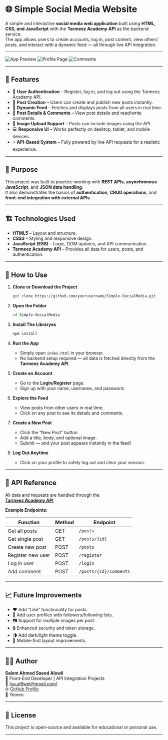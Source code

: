 # 🌐 Simple Social Media Website

A simple and interactive **social media web application** built using **HTML, CSS, and JavaScript** with the **Tarmeez Academy API** as the backend service.  
The app allows users to create accounts, log in, post content, view others’ posts, and interact with a dynamic feed — all through live API integration.

---

![App Preview](https://i.imgur.com/SDLKncG.png)
![Profile Page](https://i.imgur.com/D5lgA9I.png)
![Comments](https://i.imgur.com/sBPQlId.png)

---

## 🚀 Features

- 👤 **User Authentication** – Register, log in, and log out using the Tarmeez Academy API.
- 📝 **Post Creation** – Users can create and publish new posts instantly.
- 📰 **Dynamic Feed** – Fetches and displays posts from all users in real time.
- 💬 **Post Details & Comments** – View post details and read/write comments.
- 📸 **Image Upload Support** – Posts can include images using the API.
- 💻 **Responsive UI** – Works perfectly on desktop, tablet, and mobile devices.
- ⚡ **API-Based System** – Fully powered by live API requests for a realistic experience.

---

## 🧠 Purpose

This project was built to practice working with **REST APIs**, **asynchronous JavaScript**, and **JSON data handling**.  
It also demonstrates the basics of **authentication**, **CRUD operations**, and **front-end integration with external APIs**.

---

## 🏗️ Technologies Used

- **HTML5** – Layout and structure.
- **CSS3** – Styling and responsive design.
- **JavaScript (ES6)** – Logic, DOM updates, and API communication.
- **Tarmeez Academy API** – Provides all data for users, posts, and authentication.

---

## 🧾 How to Use

1. **Clone or Download the Project**

   ```bash
   git clone https://github.com/yourusername/Simple-SocialMedia.git
   ```

2. **Open the Folder**
   ```bash
   cd Simple-SocialMedia
   ```
3. **Install The Libraryes**
   ```bash
   npm install
   ```
4. **Run the App**

   - Simply open `index.html` in your browser.
   - No backend setup required — all data is fetched directly from the **Tarmeez Academy API**.

5. **Create an Account**

   - Go to the **Login/Register** page.
   - Sign up with your name, username, and password.

6. **Explore the Feed**

   - View posts from other users in real time.
   - Click on any post to see its details and comments.

7. **Create a New Post**

   - Click the “New Post” button.
   - Add a title, body, and optional image.
   - Submit — and your post appears instantly in the feed!

8. **Log Out Anytime**
   - Click on your profile to safely log out and clear your session.

---

## 🔗 API Reference

All data and requests are handled through the  
**[Tarmeez Academy API](https://www.postman.com/material-physicist-56285118/trameez-final-project/collection/s1f1tvb/tarmeez)**

**Example Endpoints:**

| Function          | Method | Endpoint               |
| ----------------- | ------ | ---------------------- |
| Get all posts     | GET    | `/posts`               |
| Get single post   | GET    | `/posts/{id}`          |
| Create new post   | POST   | `/posts`               |
| Register new user | POST   | `/register`            |
| Log in user       | POST   | `/login`               |
| Add comment       | POST   | `/posts/{id}/comments` |

---

## 📈 Future Improvements

- ❤️ Add “Like” functionality for posts.
- 👥 Add user profiles with followers/following lists.
- 📷 Support for multiple images per post.
- 🔒 Enhanced security and token storage.
- 🌗 Add dark/light theme toggle.
- 📱 Mobile-first layout improvements.

---

## 👨‍💻 Author

**Salem Ahmed Saeed Alswil**  
💼 Front-End Developer | API Integration Projects  
📧 [sa.al9wel@gmail.com]  
🌐 [GitHub Profile](https://github.com/yourusername)  
📍 Yemen

---

## 📜 License

This project is open-source and available for educational or personal use.

---
